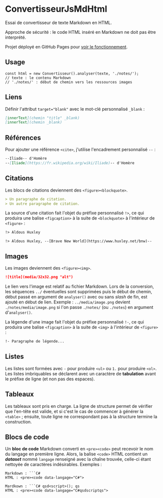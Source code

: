 # ConvertisseurJsMdHtml

Essai de convertisseur de texte Markdown en HTML. 

Approche de sécurité : le code HTML inséré en Markdown ne doit pas être interprété.

Projet déployé en GitHub Pages pour [voir le fonctionnement](https://alexandrevenet.github.io/ConvertisseurJsMdHtml).

## Usage

```JS
const html = new Convertisseur().analyser(texte, './notes/');
// texte : le contenu Markdown
// './notes/' : début de chemin vers les ressources images
```

## Liens

Définir l'attribut `target="blank"` avec le mot-clé personnalisé `_blank` :

```md
[innerText](chemin "title" _blank)
[innerText](chemin _blank)
```

## Références

Pour ajouter une référence `<cite>`, j'utilise l'encadrement personnalisé `--` :

```md
--Iliade-- d'Homère
--[Iliade](https://fr.wikipedia.org/wiki/Iliade)-- d'Homère
```

## Citations

Les blocs de citations deviennent des `<figure><blockquote>`.

```md
> Un paragraphe de citation.
> Un autre paragraphe de citation.
```

La source d'une citation fait l'objet du préfixe personnalisé `!>`, ce qui produira une balise `<figcaption>` à la suite de `<blockquote>` à l'intérieur de `<figure>` :

```md
!> Aldous Huxley
```

```
!> Aldous Huxley, --[Brave New World](https://www.huxley.net/bnw)--
```

## Images

Les images deviennent des `<figure><img>`.

```md
![title](media/32x32.png "alt")
```

Le lien vers l'image est relatif au fichier Markdown. Lors de la conversion, les séquences `../` éventuelles sont supprimées puis le début de chemin, début passé en argument de `analyser()` avec ou sans *slash* de fin, est ajouté en début de lien. Exemple : `../media/image.png` devient `./notes/media/image.png` si l'on passe `./notes/` (ou `./notes`) en argument d'`analyser()`.

La légende d'une image fait  l'objet du préfixe personnalisé `!-`, ce qui produira une balise `<figcaption>` à la suite de `<img>` à l'intérieur de `<figure>` :

```md
!- Paragraphe de légende...
```

## Listes

Les listes sont formées avec `-` pour produire `<ul>` ou `1.` pour produire `<ol>`. Les listes imbriquables se déclarent avec un caractère de **tabulation** avant le préfixe de ligne (et non pas des espaces).

## Tableaux

Les tableaux sont pris en charge. La ligne de structure permet de vérifier que l'en-tête est valide, et si c'est le cas de commencer à générer la `<table>` ; ensuite, toute ligne ne correspondant pas à la structure termine la construction.

## Blocs de code

Un **bloc de code** Markdown converti en `<pre><code>` peut recevoir le nom du langage en première ligne. Alors, la balise `<code>` HTML contient un ***dataset*** nommé `langage` renseigné avec la chaîne trouvée, celle-ci étant nettoyée de caractères indésirables. Exemples :

```
Markdown : ```C#
HTML : <pre><code data-langage="C#">
```

```
Mardkown : ```C# qsd<script>(); qs
HTML : <pre><code data-langage="C#qsdscriptqs">
```
